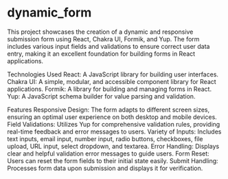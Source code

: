 # dynamic_form
This project showcases the creation of a dynamic and responsive submission form using React, Chakra UI, Formik, and Yup. The form includes various input fields and validations to ensure correct user data entry, making it an excellent foundation for building forms in React applications.

Technologies Used
React: A JavaScript library for building user interfaces.
Chakra UI: A simple, modular, and accessible component library for React applications.
Formik: A library for building and managing forms in React.
Yup: A JavaScript schema builder for value parsing and validation.


Features
Responsive Design: The form adapts to different screen sizes, ensuring an optimal user experience on both desktop and mobile devices.
Field Validations: Utilizes Yup for comprehensive validation rules, providing real-time feedback and error messages to users.
Variety of Inputs: Includes text inputs, email input, number input, radio buttons, checkboxes, file upload, URL input, select dropdown, and textarea.
Error Handling: Displays clear and helpful validation error messages to guide users.
Form Reset: Users can reset the form fields to their initial state easily.
Submit Handling: Processes form data upon submission and displays it for verification.
